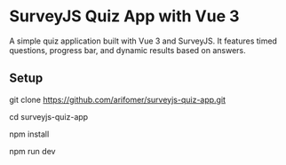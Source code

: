 # SurveyJS Quiz App with Vue 3

A simple quiz application built with Vue 3 and SurveyJS. It features timed questions, progress bar, and dynamic results based on answers.

## Setup
git clone https://github.com/arifomer/surveyjs-quiz-app.git

cd surveyjs-quiz-app

npm install

npm run dev

